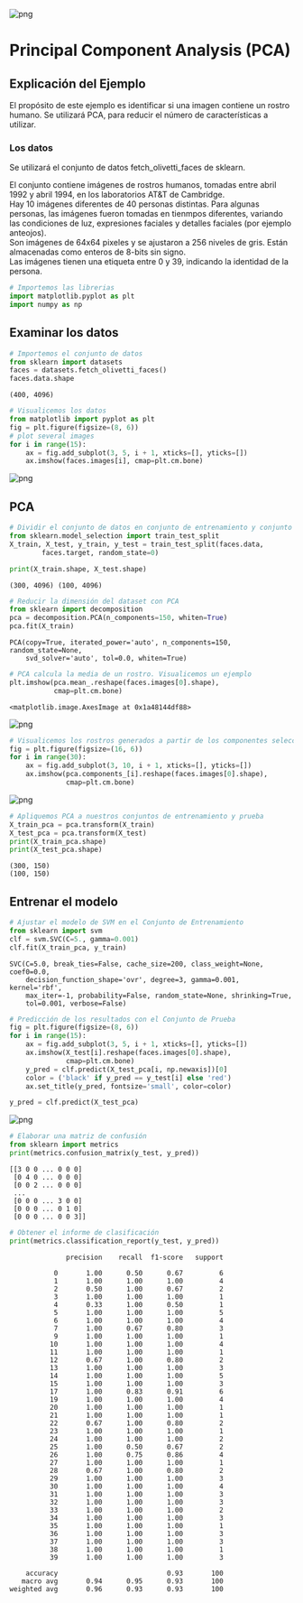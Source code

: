 ![png](../../../imagenes/logotipo-axity-ppt.png)

# Principal Component Analysis (PCA)

## Explicación del Ejemplo

El propósito de este ejemplo es identificar si una imagen contiene un rostro humano. Se utilizará PCA, para reducir el número de características a utilizar.

### Los datos
Se utilizará el conjunto de datos fetch_olivetti_faces de sklearn.  

El conjunto contiene imágenes de rostros humanos, tomadas entre abril 1992 y abril 1994, en los laboratorios AT&T de Cambridge.  
Hay 10 imágenes diferentes de 40 personas distintas. Para algunas personas, las imágenes fueron tomadas en tienmpos diferentes, variando las condiciones de luz, expresiones faciales y detalles faciales (por ejemplo anteojos).  
Son imágenes de 64x64 pixeles y se ajustaron a 256 niveles de gris. Están almacenadas como enteros de 8-bits sin signo.  
Las imágenes tienen una etiqueta entre 0 y 39, indicando la identidad de la persona.  


```python
# Importemos las librerias
import matplotlib.pyplot as plt
import numpy as np
```

## Examinar los datos


```python
# Importemos el conjunto de datos
from sklearn import datasets
faces = datasets.fetch_olivetti_faces()
faces.data.shape
```




    (400, 4096)




```python
# Visualicemos los datos
from matplotlib import pyplot as plt
fig = plt.figure(figsize=(8, 6))
# plot several images
for i in range(15):
    ax = fig.add_subplot(3, 5, i + 1, xticks=[], yticks=[])
    ax.imshow(faces.images[i], cmap=plt.cm.bone)
```


![png](../../../imagenes/03-Principal%20Component%20Analysis_5_0.png)


## PCA


```python
# Dividir el conjunto de datos en conjunto de entrenamiento y conjunto de prueba
from sklearn.model_selection import train_test_split
X_train, X_test, y_train, y_test = train_test_split(faces.data,
        faces.target, random_state=0)

print(X_train.shape, X_test.shape)
```

    (300, 4096) (100, 4096)
    


```python
# Reducir la dimensión del dataset con PCA
from sklearn import decomposition
pca = decomposition.PCA(n_components=150, whiten=True)
pca.fit(X_train)
```




    PCA(copy=True, iterated_power='auto', n_components=150, random_state=None,
        svd_solver='auto', tol=0.0, whiten=True)




```python
# PCA calcula la media de un rostro. Visualicemos un ejemplo
plt.imshow(pca.mean_.reshape(faces.images[0].shape),
           cmap=plt.cm.bone)
```




    <matplotlib.image.AxesImage at 0x1a48144df88>




![png](../../../imagenes/03-Principal%20Component%20Analysis_9_1.png)



```python
# Visualicemos los rostros generados a partir de los componentes seleccionados por PCA
fig = plt.figure(figsize=(16, 6))
for i in range(30):
    ax = fig.add_subplot(3, 10, i + 1, xticks=[], yticks=[])
    ax.imshow(pca.components_[i].reshape(faces.images[0].shape),
              cmap=plt.cm.bone)
```


![png](../../../imagenes/03-Principal%20Component%20Analysis_10_0.png)



```python
# Apliquemos PCA a nuestros conjuntos de entrenamiento y prueba
X_train_pca = pca.transform(X_train)
X_test_pca = pca.transform(X_test)
print(X_train_pca.shape)
print(X_test_pca.shape)
```

    (300, 150)
    (100, 150)
    

## Entrenar el modelo


```python
# Ajustar el modelo de SVM en el Conjunto de Entrenamiento
from sklearn import svm
clf = svm.SVC(C=5., gamma=0.001)
clf.fit(X_train_pca, y_train)
```




    SVC(C=5.0, break_ties=False, cache_size=200, class_weight=None, coef0=0.0,
        decision_function_shape='ovr', degree=3, gamma=0.001, kernel='rbf',
        max_iter=-1, probability=False, random_state=None, shrinking=True,
        tol=0.001, verbose=False)




```python
# Predicción de los resultados con el Conjunto de Prueba
fig = plt.figure(figsize=(8, 6))
for i in range(15):
    ax = fig.add_subplot(3, 5, i + 1, xticks=[], yticks=[])
    ax.imshow(X_test[i].reshape(faces.images[0].shape),
              cmap=plt.cm.bone)
    y_pred = clf.predict(X_test_pca[i, np.newaxis])[0]
    color = ('black' if y_pred == y_test[i] else 'red')
    ax.set_title(y_pred, fontsize='small', color=color)

y_pred = clf.predict(X_test_pca)
```


![png](../../../imagenes/03-Principal%20Component%20Analysis_14_0.png)



```python
# Elaborar una matriz de confusión
from sklearn import metrics
print(metrics.confusion_matrix(y_test, y_pred))
```

    [[3 0 0 ... 0 0 0]
     [0 4 0 ... 0 0 0]
     [0 0 2 ... 0 0 0]
     ...
     [0 0 0 ... 3 0 0]
     [0 0 0 ... 0 1 0]
     [0 0 0 ... 0 0 3]]
    


```python
# Obtener el informe de clasificación
print(metrics.classification_report(y_test, y_pred))
```

                  precision    recall  f1-score   support
    
               0       1.00      0.50      0.67         6
               1       1.00      1.00      1.00         4
               2       0.50      1.00      0.67         2
               3       1.00      1.00      1.00         1
               4       0.33      1.00      0.50         1
               5       1.00      1.00      1.00         5
               6       1.00      1.00      1.00         4
               7       1.00      0.67      0.80         3
               9       1.00      1.00      1.00         1
              10       1.00      1.00      1.00         4
              11       1.00      1.00      1.00         1
              12       0.67      1.00      0.80         2
              13       1.00      1.00      1.00         3
              14       1.00      1.00      1.00         5
              15       1.00      1.00      1.00         3
              17       1.00      0.83      0.91         6
              19       1.00      1.00      1.00         4
              20       1.00      1.00      1.00         1
              21       1.00      1.00      1.00         1
              22       0.67      1.00      0.80         2
              23       1.00      1.00      1.00         1
              24       1.00      1.00      1.00         2
              25       1.00      0.50      0.67         2
              26       1.00      0.75      0.86         4
              27       1.00      1.00      1.00         1
              28       0.67      1.00      0.80         2
              29       1.00      1.00      1.00         3
              30       1.00      1.00      1.00         4
              31       1.00      1.00      1.00         3
              32       1.00      1.00      1.00         3
              33       1.00      1.00      1.00         2
              34       1.00      1.00      1.00         3
              35       1.00      1.00      1.00         1
              36       1.00      1.00      1.00         3
              37       1.00      1.00      1.00         3
              38       1.00      1.00      1.00         1
              39       1.00      1.00      1.00         3
    
        accuracy                           0.93       100
       macro avg       0.94      0.95      0.93       100
    weighted avg       0.96      0.93      0.93       100
    
    
